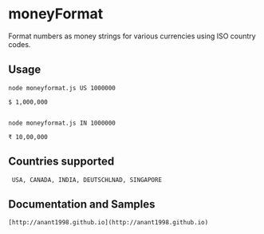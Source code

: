 # moneyFormat
Format numbers as money strings for various currencies using ISO country codes. 

Usage
-----

    node moneyformat.js US 1000000

    $ 1,000,000

    
    node moneyformat.js IN 1000000

    ₹ 10,00,000

Countries supported
-------------------

     USA, CANADA, INDIA, DEUTSCHLNAD, SINGAPORE 

Documentation and Samples
-------------------
    [http://anant1998.github.io](http://anant1998.github.io)
